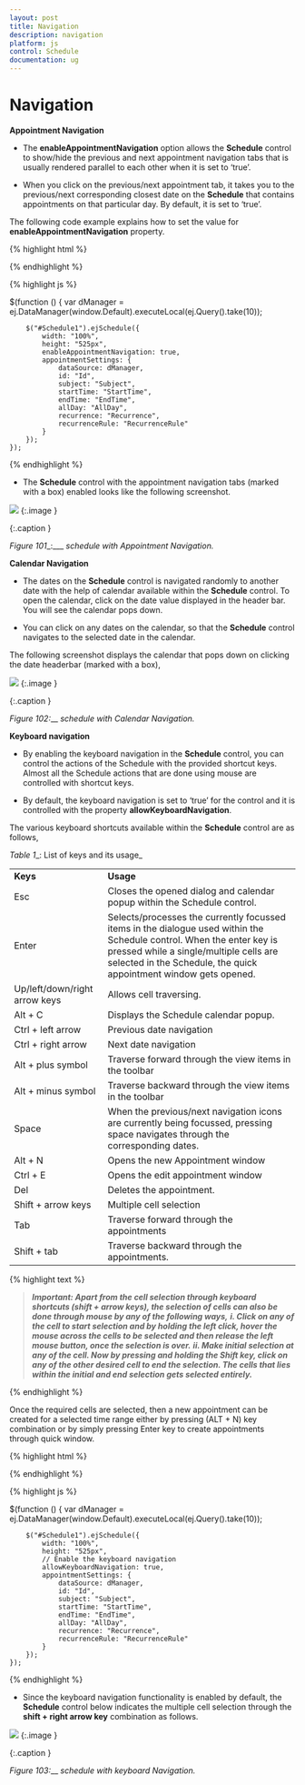 ```yaml
---
layout: post
title: Navigation
description: navigation
platform: js
control: Schedule
documentation: ug
---
```


# Navigation

**Appointment Navigation**

* The **enableAppointmentNavigation** option allows the **Schedule** control to show/hide the previous and next appointment navigation tabs that is usually rendered parallel to each other when it is set to ‘true’. 

* When you click on the previous/next appointment tab, it takes you to the previous/next corresponding closest date on the **Schedule** that contains appointments on that particular day. By default, it is set to ‘true’.

The following code example explains how to set the value for **enableAppointmentNavigation** property.


{% highlight html %}

<div id="Schedule1"></div>

{% endhighlight %}


{% highlight js %}

 $(function () {
        var dManager =
        ej.DataManager(window.Default).executeLocal(ej.Query().take(10));

        $("#Schedule1").ejSchedule({
            width: "100%",
            height: "525px",
            enableAppointmentNavigation: true,
            appointmentSettings: {
                dataSource: dManager,
                id: "Id",
                subject: "Subject",
                startTime: "StartTime",
                endTime: "EndTime",
                allDay: "AllDay",
                recurrence: "Recurrence",
                recurrenceRule: "RecurrenceRule"
            }
        });
    });



{% endhighlight %}



* The **Schedule** control with the appointment navigation tabs (marked with a box) enabled looks like the following screenshot.

![](Navigation_images/Navigation_img1.png)
{:.image }


{:.caption }


_Figure_ _101__:___ _schedule with_ _Appointment Navigation._

**Calendar Navigation**

* The dates on the **Schedule** control is navigated randomly to another date with the help of calendar available within the **Schedule** control. To open the calendar, click on the date value displayed in the header bar. You will see the calendar pops down.

* You can click on any dates on the calendar, so that the **Schedule** control navigates to the selected date in the calendar.

The following screenshot displays the calendar that pops down on clicking the date headerbar (marked with a box),



![](Navigation_images/Navigation_img2.png)
{:.image }


{:.caption }


___Figure_ _102__:___ _schedule with_ _Calendar Navigation._



**Keyboard navigation**

* By enabling the keyboard navigation in the **Schedule** control, you can control the actions of the Schedule with the provided shortcut keys. Almost all the Schedule actions that are done using mouse are controlled with shortcut keys. 

* By default, the keyboard navigation is set to ‘true’ for the control and it is controlled with the property **allowKeyboardNavigation**.

The various keyboard shortcuts available within the **Schedule** control are as follows, 



_Table_ _1__: List of keys and its usage_

<table>
<tr>
<td>
<b>Keys</b></td><td>
<b>Usage</b></td></tr>
<tr>
<td>
Esc</td><td>
Closes the opened dialog and calendar popup within the Schedule control.</td></tr>
<tr>
<td>
Enter</td><td>
Selects/processes the currently focussed items in the dialogue used within the Schedule control. When the enter key is pressed while a single/multiple cells are selected in the Schedule, the quick appointment window gets opened.</td></tr>
<tr>
<td>
Up/left/down/right arrow keys</td><td>
Allows cell traversing.</td></tr>
<tr>
<td>
Alt + C</td><td>
Displays the Schedule calendar popup.</td></tr>
<tr>
<td>
Ctrl + left arrow</td><td>
Previous date navigation</td></tr>
<tr>
<td>
Ctrl + right arrow</td><td>
Next date navigation</td></tr>
<tr>
<td>
Alt + plus symbol</td><td>
Traverse forward through the view items in the toolbar</td></tr>
<tr>
<td>
Alt + minus symbol</td><td>
Traverse backward through the view items in the toolbar</td></tr>
<tr>
<td>
Space</td><td>
When the previous/next navigation icons are currently being focussed, pressing space navigates through the corresponding dates.</td></tr>
<tr>
<td>
Alt + N</td><td>
Opens the new Appointment window</td></tr>
<tr>
<td>
Ctrl + E</td><td>
Opens the edit appointment window</td></tr>
<tr>
<td>
Del</td><td>
Deletes the appointment.</td></tr>
<tr>
<td>
Shift + arrow keys</td><td>
Multiple cell selection</td></tr>
<tr>
<td>
Tab</td><td>
Traverse forward through the appointments</td></tr>
<tr>
<td>
Shift + tab</td><td>
Traverse backward through the appointments.</td></tr>
</table>






{% highlight text %}

> _**Important: Apart from the cell selection through keyboard shortcuts (shift + arrow keys), the selection of cells can also be done through mouse by any of the following ways,**_
> _**i. Click on any of the cell to start selection and by holding the left click, hover the mouse across the cells to be selected and then release the left mouse button, once the selection is over.**_
> _**ii. Make initial selection at any of the cell. Now by pressing and holding the Shift key, click on any of the other desired cell to end the selection. The cells that lies within the initial and end selection gets selected entirely.**_


{% endhighlight %}

Once the required cells are selected, then a new appointment can be created for a selected time range either by pressing (ALT + N) key combination or by simply pressing Enter key to create appointments through quick window.



{% highlight html %}

<div id="Schedule1"></div>

{% endhighlight %}

{% highlight js %}

$(function () {
        var dManager =
        ej.DataManager(window.Default).executeLocal(ej.Query().take(10));

        $("#Schedule1").ejSchedule({
            width: "100%",
            height: "525px",
            // Enable the keyboard navigation
            allowKeyboardNavigation: true,
            appointmentSettings: {
                dataSource: dManager,
                id: "Id",
                subject: "Subject",
                startTime: "StartTime",
                endTime: "EndTime",
                allDay: "AllDay",
                recurrence: "Recurrence",
                recurrenceRule: "RecurrenceRule"
            }
        });
    });



{% endhighlight %}



* Since the keyboard navigation functionality is enabled by default, the **Schedule** control below indicates the multiple cell selection through the **shift + right arrow key** combination as follows.



![](Navigation_images/Navigation_img3.png)
{:.image }


{:.caption }


___Figure_ _103__:___ _schedule with_ _keyboard Navigation._

